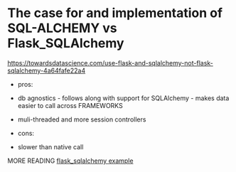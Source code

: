

# The case for and implementation of SQL-ALCHEMY vs Flask_SQLAlchemy

https://towardsdatascience.com/use-flask-and-sqlalchemy-not-flask-sqlalchemy-4a64fafe22a4

- pros: 
- db agnostics - follows along with support for SQLAlchemy - makes data easier to call across FRAMEWORKS
- muli-threaded and more session controllers

- cons: 
- slower than native call

MORE READING
[flask_sqlalchemy example](https://pythonbasics.org/flask-sqlalchemy/)



